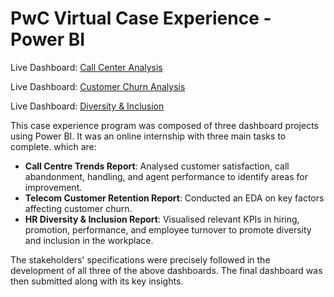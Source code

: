 # PwC Virtual Case Experience - Power BI 

Live Dashboard: [Call Center Analysis](https://app.powerbi.com/view?r=eyJrIjoiODI4N2I0NGQtM2JjMi00NWM3LTgwMTQtOTZlY2FkZDA4MmVlIiwidCI6ImM2ZTU0OWIzLTVmNDUtNDAzMi1hYWU5LWQ0MjQ0ZGM1YjJjNCJ9)

Live Dashboard: [Customer Churn Analysis](https://app.powerbi.com/view?r=eyJrIjoiMTM0NjYxY2ItOTE4Yy00NzM3LTkzMzMtNDk0NDgxMTBkNWMyIiwidCI6ImM2ZTU0OWIzLTVmNDUtNDAzMi1hYWU5LWQ0MjQ0ZGM1YjJjNCJ9)

Live Dashboard: [Diversity & Inclusion](https://www.novypro.com/project/atliq-mart-supply-chain-analysis-4)

This case experience program was composed of three dashboard projects using Power BI. It was an online internship with three main tasks to complete. which are:

- **Call Centre Trends Report**: Analysed customer satisfaction, call abandonment, handling, and agent performance to identify areas for improvement.
- **Telecom Customer Retention Report**: Conducted an EDA on key factors affecting customer churn.
- **HR Diversity & Inclusion Report**: Visualised relevant KPIs in hiring, promotion, performance, and employee turnover to promote diversity and inclusion in the workplace.

The stakeholders' specifications were precisely followed in the development of all three of the above dashboards. The final dashboard was then submitted along with its key insights.



